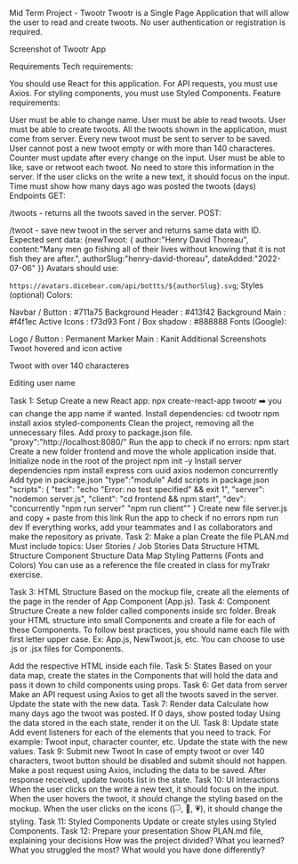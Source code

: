Mid Term Project - Twootr
Twootr is a Single Page Application that will allow the user to read and create twoots. No user authentication or registration is required.

Screenshot of Twootr App

Requirements
Tech requirements:

You should use React for this application.
For API requests, you must use Axios.
For styling components, you must use Styled Components.
Feature requirements:

User must be able to change name.
User must be able to read twoots.
User must be able to create twoots.
All the twoots shown in the application, must come from server.
Every new twoot must be sent to server to be saved.
User cannot post a new twoot empty or with more than 140 characteres.
Counter must update after every change on the input.
User must be able to like, save or retwoot each twoot. No need to store this information in the server.
If the user clicks on the write a new text, it should focus on the input.
Time must show how many days ago was posted the twoots (days)
Endpoints
GET:

/twoots - returns all the twoots saved in the server.
POST:

/twoot - save new twoot in the server and returns same data with ID. Expected sent data:
{newTwoot: {
    author:"Henry David Thoreau",
    content:"Many men go fishing all of their lives without knowing that it is not fish they are after.",
    authorSlug:"henry-david-thoreau",
    dateAdded:"2022-07-06"
}}
Avatars should use:

`https://avatars.dicebear.com/api/bottts/${authorSlug}.svg`;
Styles (optional)
Colors:

Navbar / Button : #711a75
Background Header : #413f42
Background Main : #f4f1ec
Active Icons : f73d93
Font / Box shadow : #888888
Fonts (Google):

Logo / Button : Permanent Marker
Main : Kanit
Additional Screenshots
Twoot hovered and icon active

Twoot with over 140 characteres

Editing user name

Task 1: Setup
Create a new React app: npx create-react-app twootr ➡️ you can change the app name if wanted.
Install dependencies: cd twootr npm install axios styled-components
Clean the project, removing all the unnecessary files.
Add proxy to package.json file. "proxy":"http://localhost:8080/"
Run the app to check if no errors: npm start
Create a new folder frontend and move the whole application inside that.
Initialize node in the root of the project npm init -y
Install server dependencies npm install express cors uuid axios nodemon concurrently
Add type in package.json "type":"module"
Add scripts in package.json
    "scripts": {
    "test": "echo \"Error: no test specified\" && exit 1",
    "server": "nodemon server.js",
    "client": "cd frontend && npm start",
    "dev": "concurrently  \"npm run server\" \"npm run client\""
  }
Create new file server.js and copy + paste from this link
Run the app to check if no errors npm run dev
If everything works, add your teammates and I as collaborators and make the repository as private.
Task 2: Make a plan
Create the file PLAN.md
Must include topics:
User Stories / Job Stories
Data Structure
HTML Structure
Component Structure
Data Map
Styling Patterns (Fonts and Colors)
You can use as a reference the file created in class for myTrakr exercise.

Task 3: HTML Structure
Based on the mockup file, create all the elements of the page in the render of App Component (App.js).
Task 4: Component Structure
Create a new folder called components inside src folder.
Break your HTML structure into small Components and create a file for each of these Components.
To follow best practices, you should name each file with first letter upper case. Ex: App.js, NewTwoot.js, etc. You can choose to use .js or .jsx files for Components.

Add the respective HTML inside each file.
Task 5: States
Based on your data map, create the states in the Components that will hold the data and pass it down to child components using props.
Task 6: Get data from server
Make an API request using Axios to get all the twoots saved in the server.
Update the state with the new data.
Task 7: Render data
Calculate how many days ago the twoot was posted. If 0 days, show posted today
Using the data stored in the each state, render it on the UI.
Task 8: Update state
Add event listeners for each of the elements that you need to track. For example: Twoot input, character counter, etc.
Update the state with the new values.
Task 9: Submit new Twoot
In case of empty twoot or over 140 characters, twoot button should be disabled and submit should not happen.
Make a post request using Axios, including the data to be saved.
After response received, update twoots list in the state.
Task 10: UI Interactions
When the user clicks on the write a new text, it should focus on the input.
When the user hovers the twoot, it should change the styling based on the mockup.
When the user clicks on the icons (🏳️, 🔄, 💗), it should change the styling.
Task 11: Styled Components
Update or create styles using Styled Components.
Task 12: Prepare your presentation
Show PLAN.md file, explaining your decisions
How was the project divided?
What you learned?
What you struggled the most?
What would you have done differently?